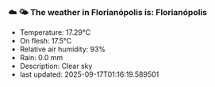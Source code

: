 ### ☁️ 🌤️  The weather in Florianópolis is: Florianópolis

- Temperature: 17.29°C
- On flesh: 17.5°C
- Relative air humidity: 93%
- Rain: 0.0 mm
- Description: Clear sky
- last updated: 2025-09-17T01:16:19.589501
